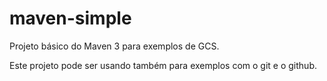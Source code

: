maven-simple
============

Projeto básico do Maven 3 para exemplos de GCS. 

Este projeto pode ser usando também para exemplos com o git e o github.
